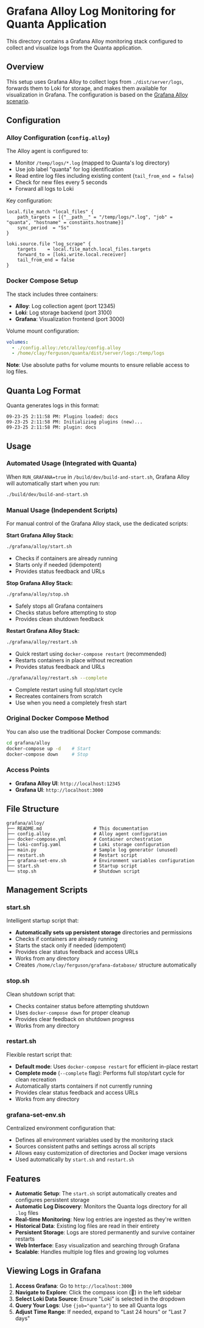 # Grafana Alloy Log Monitoring for Quanta Application

This directory contains a Grafana Alloy monitoring stack configured to collect and visualize logs from the Quanta application.

## Overview

This setup uses Grafana Alloy to collect logs from `./dist/server/logs`, forwards them to Loki for storage, and makes them available for visualization in Grafana. The configuration is based on the [Grafana Alloy scenario](https://github.com/grafana/alloy-scenarios/tree/main/logs-file).

## Configuration

### Alloy Configuration (`config.alloy`)

The Alloy agent is configured to:
- Monitor `/temp/logs/*.log` (mapped to Quanta's log directory)
- Use job label "quanta" for log identification
- Read entire log files including existing content (`tail_from_end = false`)
- Check for new files every 5 seconds
- Forward all logs to Loki

Key configuration:
```alloy
local.file_match "local_files" {
    path_targets = [{"__path__" = "/temp/logs/*.log", "job" = "quanta", "hostname" = constants.hostname}]
    sync_period  = "5s"
}

loki.source.file "log_scrape" {
    targets    = local.file_match.local_files.targets
    forward_to = [loki.write.local.receiver]
    tail_from_end = false
}
```

### Docker Compose Setup

The stack includes three containers:
- **Alloy**: Log collection agent (port 12345)
- **Loki**: Log storage backend (port 3100)  
- **Grafana**: Visualization frontend (port 3000)

Volume mount configuration:
```yaml
volumes:
  - ./config.alloy:/etc/alloy/config.alloy
  - /home/clay/ferguson/quanta/dist/server/logs:/temp/logs
```

**Note**: Use absolute paths for volume mounts to ensure reliable access to log files.

## Quanta Log Format

Quanta generates logs in this format:
```
09-23-25 2:11:58 PM: Plugins loaded: docs
09-23-25 2:11:58 PM: Initializing plugins (new)...
09-23-25 2:11:58 PM: plugin: docs
```

## Usage

### Automated Usage (Integrated with Quanta)
When `RUN_GRAFANA=true` in `/build/dev/build-and-start.sh`, Grafana Alloy will automatically start when you run:
```bash
./build/dev/build-and-start.sh
```

### Manual Usage (Independent Scripts)
For manual control of the Grafana Alloy stack, use the dedicated scripts:

**Start Grafana Alloy Stack:**
```bash
./grafana/alloy/start.sh
```
- Checks if containers are already running
- Starts only if needed (idempotent)
- Provides status feedback and URLs

**Stop Grafana Alloy Stack:**
```bash
./grafana/alloy/stop.sh
```
- Safely stops all Grafana containers
- Checks status before attempting to stop
- Provides clean shutdown feedback

**Restart Grafana Alloy Stack:**
```bash
./grafana/alloy/restart.sh
```
- Quick restart using `docker-compose restart` (recommended)
- Restarts containers in place without recreation
- Provides status feedback and URLs

```bash
./grafana/alloy/restart.sh --complete
```
- Complete restart using full stop/start cycle
- Recreates containers from scratch
- Use when you need a completely fresh start

### Original Docker Compose Method
You can also use the traditional Docker Compose commands:
```bash
cd grafana/alloy
docker-compose up -d    # Start
docker-compose down     # Stop
```

### Access Points
- **Grafana Alloy UI**: `http://localhost:12345`
- **Grafana UI**: `http://localhost:3000`

## File Structure

```
grafana/alloy/
├── README.md                   # This documentation
├── config.alloy                # Alloy agent configuration
├── docker-compose.yml          # Container orchestration
├── loki-config.yaml            # Loki storage configuration
├── main.py                     # Sample log generator (unused)
├── restart.sh                  # Restart script
├── grafana-set-env.sh          # Environment variables configuration
├── start.sh                    # Startup script
└── stop.sh                     # Shutdown script
```

## Management Scripts

### start.sh
Intelligent startup script that:
- **Automatically sets up persistent storage** directories and permissions
- Checks if containers are already running
- Starts the stack only if needed (idempotent)  
- Provides clear status feedback and access URLs
- Works from any directory
- Creates `/home/clay/ferguson/grafana-database/` structure automatically

### stop.sh
Clean shutdown script that:
- Checks container status before attempting shutdown
- Uses `docker-compose down` for proper cleanup
- Provides clear feedback on shutdown progress
- Works from any directory

### restart.sh
Flexible restart script that:
- **Default mode**: Uses `docker-compose restart` for efficient in-place restart
- **Complete mode** (`--complete` flag): Performs full stop/start cycle for clean recreation
- Automatically starts containers if not currently running
- Provides clear status feedback and access URLs
- Works from any directory

### grafana-set-env.sh
Centralized environment configuration that:
- Defines all environment variables used by the monitoring stack
- Sources consistent paths and settings across all scripts
- Allows easy customization of directories and Docker image versions
- Used automatically by `start.sh` and `restart.sh`

## Features

- **Automatic Setup**: The `start.sh` script automatically creates and configures persistent storage
- **Automatic Log Discovery**: Monitors the Quanta logs directory for all `.log` files
- **Real-time Monitoring**: New log entries are ingested as they're written
- **Historical Data**: Existing log files are read in their entirety
- **Persistent Storage**: Logs are stored permanently and survive container restarts
- **Web Interface**: Easy visualization and searching through Grafana
- **Scalable**: Handles multiple log files and growing log volumes

## Viewing Logs in Grafana

1. **Access Grafana**: Go to `http://localhost:3000`
2. **Navigate to Explore**: Click the compass icon (🧭) in the left sidebar
3. **Select Loki Data Source**: Ensure "Loki" is selected in the dropdown
4. **Query Your Logs**: Use `{job="quanta"}` to see all Quanta logs
5. **Adjust Time Range**: If needed, expand to "Last 24 hours" or "Last 7 days"

